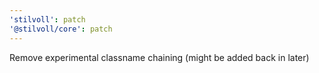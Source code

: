 ```yaml
---
'stilvoll': patch
'@stilvoll/core': patch
---
```


Remove experimental classname chaining (might be added back in later)

